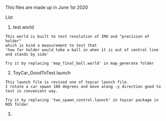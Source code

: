 This files are made up in June 1st 2020 

List 

   1. test.world
    
    This world is built to test resolution of IMU and "precision of holder" 
    which is kind a measurement to test that 
    'how far holder would take a ball in when it is out of central line and stands by side'   
    
    Try it by replacing 'map_final_ball.world' in map_generate folder
    
   2. ToyCar_GoodToTest.launch 
   
    This launch file is revised one of toycar launch file.
    I rotate a car spwan 180 degrees and move along -y direction good to test in convenient way.
    
    Try it by replacing 'two_spawn_control.launch' in toycar package in ROS folder
     
   3. 

